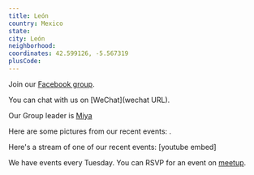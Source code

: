 ```yaml
---
title: León
country: Mexico
state: 
city: León
neighborhood: 
coordinates: 42.599126, -5.567319
plusCode:
---
```

Join our [Facebook group](https://www.facebook.com/groups/free.code.camp.leon.gt).

You can chat with us on [WeChat](wechat URL).

Our Group leader is [Miya](freecodecamp.org/miya)

Here are some pictures from our recent events:
![]().

Here's a stream of one of our recent events:
[youtube embed]

We have events every Tuesday. You can RSVP for an event on [meetup](meetupurl).
